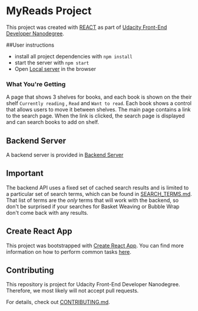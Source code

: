 # MyReads Project

This project was created with [REACT](https://reactjs.org/) as part of  [Udacity Front-End Developer Nanodegree](https://eu.udacity.com/course/front-end-web-developer-nanodegree--nd001).

##User instructions

* install all project dependencies with `npm install`
* start the server with `npm start`
* Open [Local server](http://localhost:3000/) in the browser

### What You're Getting

A page that shows 3 shelves for books, and each book is shown on the their shelf `Currently reading` , `Read` and `Want to read`.
Each book shows a control that allows users to move it between shelves.
The main page contains a link to the search page. When the link is clicked, the search page is displayed and can search books to add on shelf.



## Backend Server

A backend server is provided in [Backend Server](https://reactnd-books-api.udacity.com )

## Important
The backend API uses a fixed set of cached search results and is limited to a particular set of search terms, which can be found in [SEARCH_TERMS.md](SEARCH_TERMS.md). That list of terms are the _only_ terms that will work with the backend, so don't be surprised if your searches for Basket Weaving or Bubble Wrap don't come back with any results.

## Create React App

This project was bootstrapped with [Create React App](https://github.com/facebookincubator/create-react-app). You can find more information on how to perform common tasks [here](https://github.com/facebookincubator/create-react-app/blob/master/packages/react-scripts/template/README.md).

## Contributing

This repository is project for Udacity Front-End Developer Nanodegree. Therefore, we most likely will not accept pull requests.

For details, check out [CONTRIBUTING.md](CONTRIBUTING.md).
